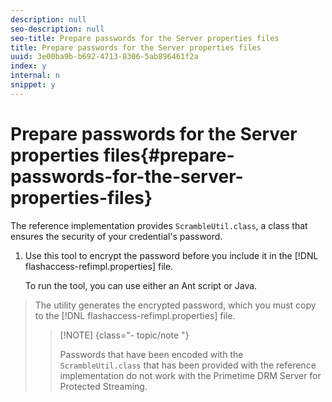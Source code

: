 ```yaml
---
description: null
seo-description: null
seo-title: Prepare passwords for the Server properties files
title: Prepare passwords for the Server properties files
uuid: 3e00ba9b-b692-4713-8306-5ab896461f2a
index: y
internal: n
snippet: y
---
```


# Prepare passwords for the Server properties files{#prepare-passwords-for-the-server-properties-files}

The reference implementation provides `ScrambleUtil.class`, a class that ensures the security of your credential's password. 

1. Use this tool to encrypt the password before you include it in the [!DNL flashaccess-refimpl.properties] file.

   To run the tool, you can use either an Ant script or Java.
>The utility generates the encrypted password, which you must copy to the [!DNL flashaccess-refimpl.properties] file. 
>
>>[!NOTE] {class="- topic/note "}
>>
>>Passwords that have been encoded with the `ScrambleUtil.class` that has been provided with the reference implementation do not work with the Primetime DRM Server for Protected Streaming. 
>
